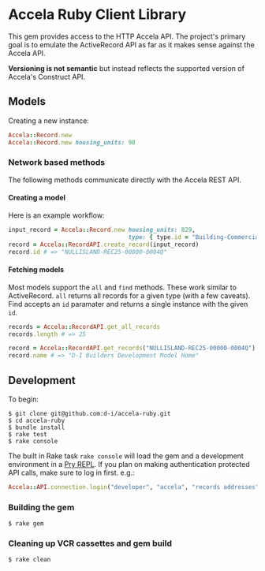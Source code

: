 # Accela Ruby Client Library

This gem provides access to the HTTP Accela API. The project's primary goal is to emulate the ActiveRecord API as far as it makes sense against the Accela API.

**Versioning is not semantic** but instead reflects the supported version of Accela's Construct API.

## Models

Creating a new instance:

```ruby
Accela::Record.new
Accela::Record.new housing_units: 98
```

### Network based methods

The following methods communicate directly with the Accela REST API.

#### Creating a model

Here is an example workflow:

```ruby
input_record = Accela::Record.new housing_units: 829,
                                  type: { type.id = "Building-Commercial-Addition-NA" }
record = Accela::RecordAPI.create_record(input_record)
record.id # => "NULLISLAND-REC25-00000-0004Q"
```

#### Fetching models

Most models support the `all` and `find` methods. These work similar to ActiveRecord. `all` returns all records for a given type (with a few caveats). Find accepts an `id` paramater and returns a single instance with the given `id`.

```ruby
records = Accela::RecordAPI.get_all_records
records.length # => 25

record = Accela::RecordAPI.get_records("NULLISLAND-REC25-00000-0004Q")
record.name # => "D-I Builders Development Model Home"
```

## Development

To begin:

```shell
$ git clone git@github.com:d-i/accela-ruby.git
$ cd accela-ruby
$ bundle install
$ rake test
$ rake console
```

The built in Rake task `rake console` will load the gem and a development environment in a [Pry REPL](http://pryrepl.org/). If you plan on making authentication protected API calls, make sure to log in first. e.g.:

```ruby
Accela::API.connection.login("developer", "accela", "records addresses")
```

### Building the gem

```shell
$ rake gem
```

### Cleaning up VCR cassettes and gem build

```shell
$ rake clean
```
